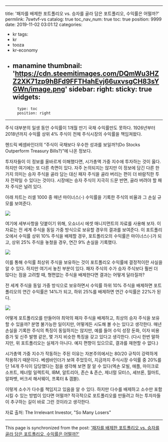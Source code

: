 
---
title: '패자를 배제한 포트폴리오 vs. 승자를 골라 담은 포트폴리오, 수익률은 어떨까?'
permlink: 7swtvf-vs
catalog: true
toc_nav_num: true
toc: true
position: 9999
date: 2019-11-02 03:01:12
categories:
- kr
tags:
- kr
- tooza
- kr-economy
- manamine
thumbnail: 'https://cdn.steemitimages.com/DQmWu3HZZ2XK71zp9hBFd9FFTHahEvj66uxvsgCH83sYGWn/image.png'
sidebar:
    right:
        sticky: true
widgets:
    -
        type: toc
        position: right
---


주식 대부분의 일생 동안 수익률이 1개월 만기 국채 수익률만도 못하다. 1926년부터 2018년까지 수익률 상위 4% 주식이 전체 주식시장의 수익률을 책임져왔다.  

헨드릭 베셈바인더의 “주식이 국채보다 우수한 성과를 보일까?(Do Stocks Outperform Treasury Bills?)”에 나온 정보다. 

투자자들이 이 정보를 올바르게 이해했다면, 시가총액 가중 지수에 투자하는 것이 옳다. 하지만 여기에는 또 다른 측면이 있다. 자주 논의되지는 않지만 이 정보에 담긴 다른 한 가지 의미는 승자 주식을 골라 담는 대신 패자 주식을 골라 버리는 편이 더 바람직한 투자 전략일 수 있다는 것이다. 시장에는 승자 주식이 지극히 드문 반면, 골라 버려야 할 패자 주식은 널려 있다.  

아래 차트는 러셀 1000 중 매년 마이너스(-) 수익률을 기록한 주식의 비율과 그 손실 규모를 보여준다.

![](https://cdn.steemitimages.com/DQmWu3HZZ2XK71zp9hBFd9FFTHahEvj66uxvsgCH83sYGWn/image.png)

여기에 세부사항을 덧붙이기 위해, 오쇼너시 에셋 매니지먼트의 자료를 사용해 보자. 이 자료는 전 세계 주식을 동일 가중 방식으로 보유할 경우의 결과를 보여준다. 이 포트폴리오에서 수익률 상위 10% 주식을 배제할 경우, 포트폴리오의 수익률은 마이너스(-)가 되고, 상위 25% 주식을 놓쳤을 경우, 연간 9% 손실을 기록했다. 

![](https://cdn.steemitimages.com/DQmWMr4cu64jD8kZVQ2KfzsNhMsv2BkAb4ZbVhK7g1fjKxE/image.png)

이를 통해 수익률 최상위 주식을 보유하는 것이 포트폴리오 수익률에 결정적이란 사실을 알 수 있다. 하지만 여기서 놓친 부분이 있다. 패자 주식의 수가 승자 주식보다 훨씬 더 많다는 점을 고려할 때, 형편없는 주식을 배제한다면 결과는 어떻게 달라질까?  

전 세계 주식을 동일 가중 방식으로 보유하면서 수익률 하위 10% 주식을 배제하면 포트폴리오의 연간 수익률은 14%가 되고, 하위 25%를 배제하면 연간 수익률은 22%가 된다.

![](https://cdn.steemitimages.com/DQmPK8c1B4NiwbDwwBDnB99GVArdJS3VNyFp2B7GYt8uVBG/image.png)

어떻게 포트폴리오를 만들어야 최악의 패자 주식을 배제하고, 최상의 승자 주식을 보유할 수 있을까? 분명 불가능한 일이지만, 어떻게든 시도해 볼 수는 있다고 생각한다. 매년 손실을 기록한 주식의 특징이 동일하지는 않지만, 예를 들어 수익 성장 둔화, 이자 비용 증가 및 신주 발행 같은, 몇 가지 비슷한 특징을 갖고 있다고 생각한다. (다시 한번 말하지만, 위 포트폴리오는 실제가 아니다. 예지 편향이 있으므로, 결과를 재현할 수 없다.) 

시가총액 가중 지수가 작동하는 주된 이유는 자본주의에서는 80/20 규칙이 강력하게 작용하기 때문이다. 베셈바인더가 보여 주었듯이, 지금까지 주식시장 수익률 중 20%를 단 14개 주식이 담당했다는 점을 생각해 보면 잘 알 수 있다(엑손 모빌, 애플, 마이크로소프트, 제너럴 일렉트릭, IBM, 알트리아, 존슨 & 존슨, 제너럴 모터스, 셰브론, 월마트, 알파벳, 버크셔 해서웨이, 프록터 & 갬블). 

이렇게 소수가 다수를 책임지고 있음을 알 수 있다. 하지만 다수를 배제하고 소수만 포함시킬 수 있는 방법이 있다면 어떨까? 적극적으로 포트폴리오를 만들려고 하는 투자자들이 추구하는 길이 바로 그런 것이라고 생각한다.  

자료 출처: The Irrelevant Investor, "So Many Losers"

- - -

This page is synchronized from the post: ['패자를 배제한 포트폴리오 vs. 승자를 골라 담은 포트폴리오, 수익률은 어떨까?'](https://steemit.com/@pius.pius/7swtvf-vs)
